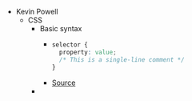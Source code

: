 - Kevin Powell
	- CSS
		- Basic syntax
			- ```css
			  selector {
			    property: value;
			    /* This is a single-line comment */
			  }
			  ```
			- [Source](https://scrimba.com/html-css-crash-course-c02l/~08)
		-
